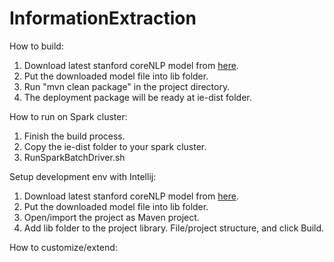 # InformationExtraction

How to build:

1. Download latest stanford coreNLP model from [here](https://drive.google.com/open?id=0B9zID9CU9HQeMEt6clEwT2dFdms).
2. Put the downloaded model file into lib folder.
3. Run "mvn clean package" in the project directory.
4. The deployment package will be ready at ie-dist folder.

How to run on Spark cluster:

1. Finish the build process.
2. Copy the ie-dist folder to your spark cluster.
3. RunSparkBatchDriver.sh

Setup development env with Intellij:

1. Download latest stanford coreNLP model from [here](https://drive.google.com/open?id=0B9zID9CU9HQeMEt6clEwT2dFdms).
2. Put the downloaded model file into lib folder.
3. Open/import the project as Maven project.
4. Add lib folder to the project library. File/project structure, and click Build.

How to customize/extend:
